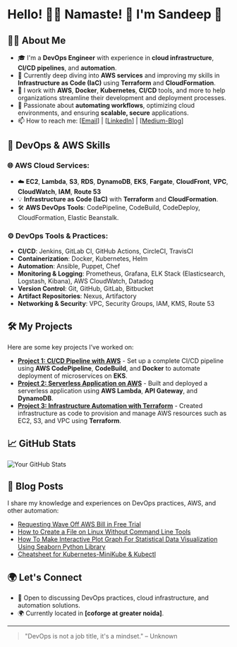 # Hello! 👋😊 Namaste! 🙏 I'm Sandeep 👋

## 👨‍💻 About Me
- 🎓 I'm a **DevOps Engineer** with experience in **cloud infrastructure**, **CI/CD pipelines**, and **automation**.
- 🌱 Currently deep diving into **AWS services** and improving my skills in **Infrastructure as Code (IaC)** using **Terraform** and **CloudFormation**.
- 💼 I work with **AWS**, **Docker**, **Kubernetes**, **CI/CD** tools, and more to help organizations streamline their development and deployment processes.
- 🚀 Passionate about **automating workflows**, optimizing cloud environments, and ensuring **scalable, secure** applications.
- 📫 How to reach me: [[Email](patelsandeep88@gmail.com)] | [[LinkedIn](https://in.linkedin.com/in/sandeep-kumar-patel-95774b18b)] | [[Medium-Blog](https://patelsandeep88.medium.com/)]

## 💼 DevOps & AWS Skills
### 🌐 **AWS Cloud Services**:
- ☁️ **EC2**, **Lambda**, **S3**, **RDS**, **DynamoDB**, **EKS**, **Fargate**, **CloudFront**, **VPC**, **CloudWatch**, **IAM**, **Route 53**
- 💡 **Infrastructure as Code (IaC)** with **Terraform** and **CloudFormation**.
- 🛠 **AWS DevOps Tools**: CodePipeline, CodeBuild, CodeDeploy, CloudFormation, Elastic Beanstalk.

### ⚙️ **DevOps Tools & Practices**:
- **CI/CD**: Jenkins, GitLab CI, GitHub Actions, CircleCI, TravisCI
- **Containerization**: Docker, Kubernetes, Helm
- **Automation**: Ansible, Puppet, Chef
- **Monitoring & Logging**: Prometheus, Grafana, ELK Stack (Elasticsearch, Logstash, Kibana), AWS CloudWatch, Datadog
- **Version Control**: Git, GitHub, GitLab, Bitbucket
- **Artifact Repositories**: Nexus, Artifactory
- **Networking & Security**: VPC, Security Groups, IAM, KMS, Route 53

## 🛠️ My Projects
Here are some key projects I’ve worked on:

- **[Project 1: CI/CD Pipeline with AWS](https://github.com/your-username/project-1)** - Set up a complete CI/CD pipeline using **AWS CodePipeline**, **CodeBuild**, and **Docker** to automate deployment of microservices on **EKS**.
- **[Project 2: Serverless Application on AWS](https://github.com/your-username/project-2)** - Built and deployed a serverless application using **AWS Lambda**, **API Gateway**, and **DynamoDB**.
- **[Project 3: Infrastructure Automation with Terraform](https://github.com/your-username/project-3)** - Created infrastructure as code to provision and manage AWS resources such as EC2, S3, and VPC using **Terraform**.

## 📈 GitHub Stats
![Your GitHub Stats](https://github-readme-stats.vercel.app/api?username=your-username&show_icons=true&hide_title=true)

## 📝 Blog Posts
I share my knowledge and experiences on DevOps practices, AWS, and other automation:
- [Requesting Wave Off AWS Bill in Free Trial](https://patelsandeep88.medium.com/requesting-wave-off-aws-bill-in-free-trial-3aeb465cb5b7)
- [How to Create a File on Linux Without Command Line Tools](https://patelsandeep88.medium.com/how-to-create-a-file-on-linux-without-command-line-tools-a7376b1ce3d2)
- [How To Make Interactive Plot Graph For Statistical Data Visualization Using Seaborn Python Library](https://medium.com/geekculture/python-seaborn-statistical-data-visualization-in-plot-graph-f149f7a27c6e)
- [Cheatsheet for Kubernetes-MiniKube & Kubectl](https://medium.com/geekculture/cheatsheet-for-kubernetes-minikube-kubectl-5500ffd2f0d5)


## 🌍 Let's Connect
- 💬 Open to discussing DevOps practices, cloud infrastructure, and automation solutions.
- 🌍 Currently located in **[coforge at greater noida]**.

---

> "DevOps is not a job title, it's a mindset." – Unknown

